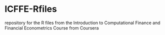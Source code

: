 # ICFFE-Rfiles
repository for the R files from the Introduction to Computational Finance and Financial Econometrics Course from Coursera
